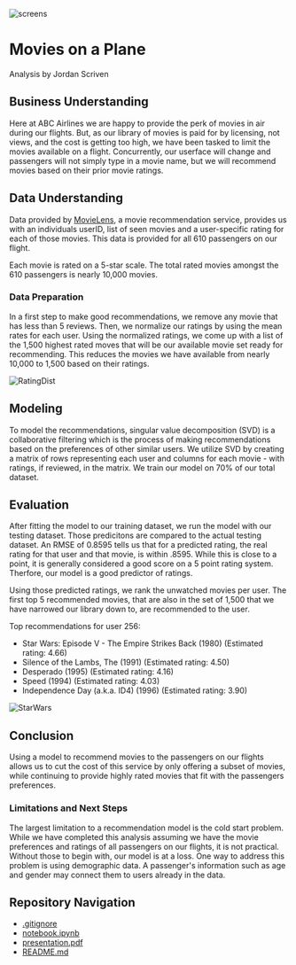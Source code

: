 ![screens](https://github.com/user-attachments/assets/4107690e-7665-4459-a018-b0dadaf6a236)

# Movies on a Plane
Analysis by Jordan Scriven  

## Business Understanding
Here at ABC Airlines we are happy to provide the perk of movies in air during our flights.  But, as our library of movies is paid for by licensing, not views, and the cost is getting too high, we have been tasked to limit the movies available on a flight.  Concurrently, our userface will change and passengers will not simply type in a movie name, but we will recommend movies based on their prior movie ratings.

## Data Understanding

Data provided by [MovieLens](https://grouplens.org/datasets/movielens/latest/), a movie recommendation service, provides us with an individuals userID, list of seen movies and a user-specific rating for each of those movies.  This data is provided for all 610 passengers on our flight.

Each movie is rated on a 5-star scale.  The total rated movies amongst the 610 passengers is nearly 10,000 movies.

### Data Preparation
In a first step to make good recommendations, we remove any movie that has less than 5 reviews. Then, we normalize our ratings by using the mean rates for each user. Using the normalized ratings, we come up with a list of the 1,500 highest rated moves that will be our available movie set ready for recommending. This reduces the movies we have available from nearly 10,000 to 1,500 based on their ratings.

![RatingDist](https://github.com/user-attachments/assets/9f3d2221-dd7b-4bad-8f0a-998f78e5d9e6)

## Modeling
To model the recommendations, singular value decomposition (SVD) is a collaborative filtering which is the process of making recommendations based on the preferences of other similar users.  We utilize SVD by creating a matrix of rows representing each user and columns for each movie - with ratings, if reviewed, in the matrix.  We train our model on 70% of our total dataset.

## Evaluation

After fitting the model to our training dataset, we run the model with our testing dataset.  Those predicitons are compared to the actual testing dataset.  An RMSE of 0.8595 tells us that for a predicted rating, the real rating for that user and that movie, is within .8595.  While this is close to a point, it is generally considered a good score on a 5 point rating system.  Therfore, our model is a good predictor of ratings.

Using those predicted ratings, we rank the unwatched movies per user. The first top 5 recommended movies, that are also in the set of 1,500 that we have narrowed our library down to, are recommended to the user.

Top recommendations for user 256:
- Star Wars: Episode V - The Empire Strikes Back (1980) (Estimated rating: 4.66)
- Silence of the Lambs, The (1991) (Estimated rating: 4.50)
- Desperado (1995) (Estimated rating: 4.16)
- Speed (1994) (Estimated rating: 4.03)
- Independence Day (a.k.a. ID4) (1996) (Estimated rating: 3.90)

![StarWars](https://github.com/user-attachments/assets/ac82c4f9-f8d5-44b3-8db2-f03d00de8f01)

## Conclusion

Using a model to recommend movies to the passengers on our flights allows us to cut the cost of this service by only offering a subset of movies, while continuing to provide highly rated movies that fit with the passengers preferences.

### Limitations and Next Steps
The largest limitation to a recommendation model is the cold start problem.  While we have completed this analysis assuming we have the movie preferences and ratings of all passengers on our flights, it is not practical.  Without those to begin with, our model is at a loss.  One way to address this problem is using demographic data.  A passenger's information such as age and gender may connect them to users already in the data.

## Repository Navigation

* [.gitignore](.gitignore)
* [notebook.ipynb](Notebook.ipynb)
* [presentation.pdf](Presentation.pdf)
* [README.md](README.md)



